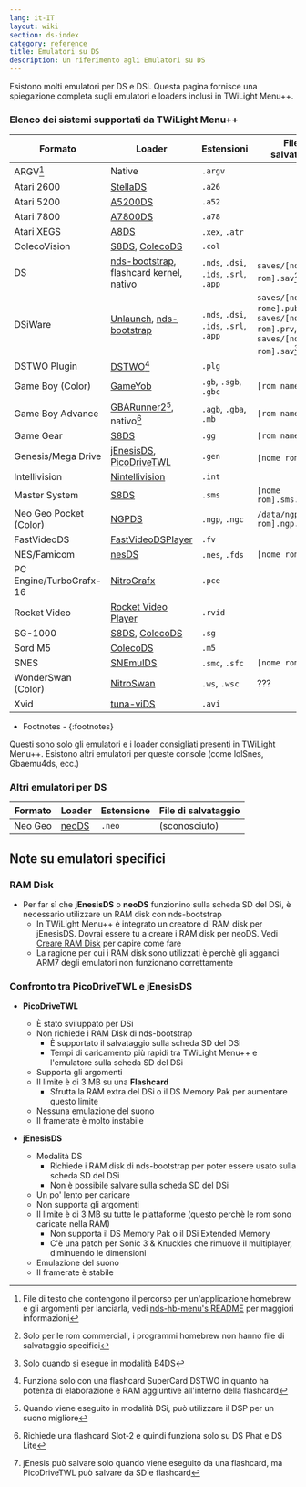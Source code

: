 ```yaml
---
lang: it-IT
layout: wiki
section: ds-index
category: reference
title: Emulatori su DS
description: Un riferimento agli Emulatori su DS
---
```


Esistono molti emulatori per DS e DSi. Questa pagina fornisce una spiegazione completa sugli emulatori e loaders inclusi in TWiLight Menu++.

### Elenco dei sistemi supportati da TWiLight Menu++

| Formato                 | Loader                                           | Estensioni                             | File di salvataggio                                                         |
| ----------------------- | ------------------------------------------------ | -------------------------------------- | --------------------------------------------------------------------------- |
| ARGV[^1]                | Native                                           | `.argv`                                |                                                                             |
| Atari 2600              | [StellaDS][stellads]                             | `.a26`                                 |                                                                             |
| Atari 5200              | [A5200DS][a5200ds]                               | `.a52`                                 |                                                                             |
| Atari 7800              | [A7800DS][a7800ds]                               | `.a78`                                 |                                                                             |
| Atari XEGS              | [A8DS][a8ds]                                     | `.xex`, `.atr`                         |                                                                             |
| ColecoVision            | [S8DS][s8ds], [ColecoDS][colecods]               | `.col`                                 |                                                                             |
| DS                      | [nds-bootstrap][ndsbs], flashcard kernel, nativo | `.nds`, `.dsi`, `.ids`, `.srl`, `.app` | `saves/[nome rom].sav`[^2]                                                  |
| DSiWare                 | [Unlaunch][unlaunch], [nds-bootstrap][ndsbs]     | `.nds`, `.dsi`, `.ids`, `.srl`, `.app` | `saves/[nome rome].pub`, `saves/[nome rom].prv`, `saves/[nome rom].sav`[^7] |
| DSTWO Plugin            | [DSTWO][dstwo][^3]                               | `.plg`                                 |                                                                             |
| Game Boy (Color)        | [GameYob][gameyob]                               | `.gb`, `.sgb`, `.gbc`                  | `[rom name].sav`                                                            |
| Game Boy Advance        | [GBARunner2][gbarunner2][^4], nativo[^5]         | `.agb`, `.gba`, `.mb`                  | `[rom name].sav`                                                            |
| Game Gear               | [S8DS][s8ds]                                     | `.gg`                                  | `[rom name].gg.sav`                                                         |
| Genesis/Mega Drive      | [jEnesisDS][jenesis], [PicoDriveTWL][pdtwl]      | `.gen`                                 | `[nome rom].srm`[^6]                                                        |
| Intellivision           | [Nintellivision][nintellivision]                 | `.int`                                 |                                                                             |
| Master System           | [S8DS][s8ds]                                     | `.sms`                                 | `[nome rom].sms.sav`                                                        |
| Neo Geo Pocket (Color)  | [NGPDS][ngpds]                                   | `.ngp`, `.ngc`                         | `/data/ngpds/[nome rom].ngp.fla`                                            |
| FastVideoDS             | [FastVideoDSPlayer][fastvideodsplayer]           | `.fv`                                  |                                                                             |
| NES/Famicom             | [nesDS][nesds]                                   | `.nes`, `.fds`                         | `[nome rom].sav`                                                            |
| PC Engine/TurboGrafx-16 | [NitroGrafx][nitrografx]                         | `.pce`                                 |                                                                             |
| Rocket Video            | [Rocket Video Player][rvidplayer]                | `.rvid`                                |                                                                             |
| SG-1000                 | [S8DS][s8ds], [ColecoDS][colecods]               | `.sg`                                  |                                                                             |
| Sord M5                 | [ColecoDS][colecods]                             | `.m5`                                  |                                                                             |
| SNES                    | [SNEmulDS][snemulds]                             | `.smc`, `.sfc`                         | `[nome rom].srm`                                                            |
| WonderSwan (Color)      | [NitroSwan][nitroswan]                           | `.ws`, `.wsc`                          | ???                                                                         |
| Xvid                    | [tuna-viDS][tunavids]                            | `.avi`                                 |                                                                             |

- Footnotes -
{:footnotes}

Questi sono solo gli emulatori e i loader consigliati presenti in TWiLight Menu++. Esistono altri emulatori per queste console (come lolSnes, Gbaemu4ds, ecc.)

### Altri emulatori per DS

| Formato | Loader         | Estensione | File di salvataggio |
| ------- | -------------- | ---------- | ------------------- |
| Neo Geo | [neoDS][neods] | `.neo`     | (sconosciuto)       |

## Note su emulatori specifici
### RAM Disk
- Per far sì che **jEnesisDS** o **neoDS** funzionino sulla scheda SD del DSi, è necessario utilizzare un RAM disk con nds-bootstrap
   - In TWiLight Menu++ è integrato un creatore di RAM disk per jEnesisDS. Dovrai essere tu a creare i RAM disk per neoDS. Vedi [Creare RAM Disk](../twilightmenu/creating-ram-disks) per capire come fare
   - La ragione per cui i RAM disk sono utilizzati è perchè gli agganci ARM7 degli emulatori non funzionano correttamente

### Confronto tra PicoDriveTWL e jEnesisDS
- **PicoDriveTWL**
   - È stato sviluppato per DSi
   - Non richiede i RAM Disk di nds-bootstrap
      - È supportato il salvataggio sulla scheda SD del DSi
      - Tempi di caricamento più rapidi tra TWiLight Menu++ e l'emulatore sulla scheda SD del DSi
   - Supporta gli argomenti
   - Il limite è di 3 MB su una **Flashcard**
      - Sfrutta la RAM extra del DSi o il DS Memory Pak per aumentare questo limite
   - Nessuna emulazione del suono
   - Il framerate è molto instabile

- **jEnesisDS**
   - Modalità DS
      - Richiede i RAM disk di nds-bootstrap per poter essere usato sulla scheda SD del DSi
      - Non è possibile salvare sulla scheda SD del DSi
   - Un po' lento per caricare
   - Non supporta gli argomenti
   - Il limite è di 3 MB su tutte le piattaforme (questo perchè le rom sono caricate nella RAM)
      - Non supporta il DS Memory Pak o il DSi Extended Memory
      - C'è una patch per Sonic 3 & Knuckles che rimuove il multiplayer, diminuendo le dimensioni
   - Emulazione del suono
   - Il framerate è stabile


<!-- Links for tables -->
[^1]: File di testo che contengono il percorso per un'applicazione homebrew e gli argomenti per lanciarla, vedi [nds-hb-menu's README](https://github.com/devkitPro/nds-hb-menu#passing-arguments) per maggiori informazioni
[^2]: Solo per le rom commerciali, i programmi homebrew non hanno file di salvataggio specifici
[^7]: Solo quando si esegue in modalità B4DS
[^3]: Funziona solo con una flashcard SuperCard DSTWO in quanto ha potenza di elaborazione e RAM aggiuntive all'interno della flashcard
[^4]: Quando viene eseguito in modalità DSi, può utilizzare il DSP per un suono migliore
[^5]: Richiede una flashcard Slot-2 e quindi funziona solo su DS Phat e DS Lite
[^6]: jEnesis può salvare solo quando viene eseguito da una flashcard, ma PicoDriveTWL può salvare da SD e flashcard

[a5200ds]: https://github.com/wavemotion-dave/A5200DS
[a7800ds]: https://github.com/wavemotion-dave/A7800DS
[a8ds]: https://github.com/wavemotion-dave/A8DS
[colecods]: https://github.com/wavemotion-dave/ColecoDS
[dstwo]: http://eng.supercard.sc
[fastvideodsplayer]: https://github.com/Gericom/FastVideoDSPlayer
[gameyob]: https://github.com/Drenn1/GameYob
[gbarunner2]: https://github.com/Gericom/GBARunner2
[jenesis]: https://www.gamebrew.org/wiki/JEnesisDS
[ndsbs]: https://github.com/DS-Homebrew/nds-bootstrap
[nesds]: https://github.com/DS-Homebrew/NesDS
[ngpds]: https://github.com/FluBBaOfWard/NGPDS
[nitrografx]: https://www.gamebrew.org/wiki/NitroGrafx
[nitroswan]: https://github.com/FluBBaOfWard/NitroSwan
[pdtwl]: https://github.com/DS-Homebrew/PicoDriveTWL
[rvidplayer]: https://gbatemp.net/threads/539163
[s8ds]: https://github.com/FluBBaOfWard/S8DS
[snemulds]: https://www.gamebrew.org/wiki/SnemulDS_-_Revival
[stellads]: https://github.com/wavemotion-dave/StellaDS
[unlaunch]: https://problemkaputt.de/unlaunch.htm
[neods]: https://www.gamebrew.org/wiki/NeoDS
[nintellivision]: https://github.com/wavemotion-dave/NINTV-DS
[tunavids]: https://github.com/chishm/tuna-vids
